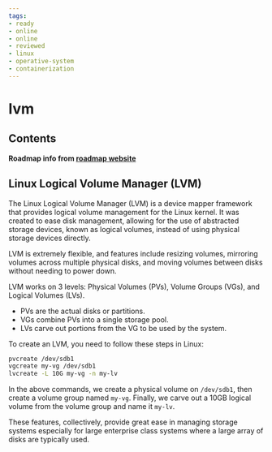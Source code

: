 ```yaml
---
tags:
- ready
- online
- online
- reviewed
- linux
- operative-system
- containerization
---
```


# lvm

## Contents

__Roadmap info from [roadmap website](https://roadmap.sh/linux/disks-filesystems/lvm)__

## Linux Logical Volume Manager (LVM)

The Linux Logical Volume Manager (LVM) is a device mapper framework that provides logical volume management for the Linux kernel. It was created to ease disk management, allowing for the use of abstracted storage devices, known as logical volumes, instead of using physical storage devices directly.

LVM is extremely flexible, and features include resizing volumes, mirroring volumes across multiple physical disks, and moving volumes between disks without needing to power down.

LVM works on 3 levels: Physical Volumes (PVs), Volume Groups (VGs), and Logical Volumes (LVs).

* PVs are the actual disks or partitions.
* VGs combine PVs into a single storage pool.
* LVs carve out portions from the VG to be used by the system.

To create an LVM, you need to follow these steps in Linux:

```bash
pvcreate /dev/sdb1
vgcreate my-vg /dev/sdb1
lvcreate -L 10G my-vg -n my-lv

```

In the above commands, we create a physical volume on `/dev/sdb1`, then create a volume group named `my-vg`. Finally, we carve out a 10GB logical volume from the volume group and name it `my-lv`.

These features, collectively, provide great ease in managing storage systems especially for large enterprise class systems where a large array of disks are typically used.
